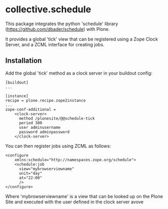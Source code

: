collective.schedule
===================

This package integrates the python 'schedule' library (https://github.com/dbader/schedule) with Plone.

It provides a global 'tick' view that can be registered using a Zope Clock Server, and a ZCML interface for creating jobs.

Installation
------------

Add the global 'tick' method as a clock server in your buildout config:

    [buildout]
    ...
    
    [instance]
    recipe = plone.recipe.zope2instance
    ...
    zope-conf-additional =
        <clock-server>
          method /plonesite/@@schedule-tick
          period 300
          user adminusername
          password adminpassword
        </clock-server>

You can then register jobs using ZCML as follows:

    <configure
        xmlns:schedule="http://namespaces.zope.org/schedule">
        <schedule:job
          view="mybrowserviewname"
          unit="day"
          at="22:00" 
          />
    </configure>
    
Where 'mybrowserviewname' is a view that can be looked up on the Plone Site and executed with the 
user defined in the clock server avove
